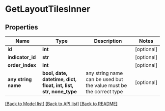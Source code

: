 # GetLayoutTilesInner


## Properties
Name | Type | Description | Notes
------------ | ------------- | ------------- | -------------
**id** | **int** |  | [optional] 
**indicator_id** | **str** |  | [optional] 
**order_index** | **int** |  | [optional] 
**any string name** | **bool, date, datetime, dict, float, int, list, str, none_type** | any string name can be used but the value must be the correct type | [optional]

[[Back to Model list]](../README.md#documentation-for-models) [[Back to API list]](../README.md#documentation-for-api-endpoints) [[Back to README]](../README.md)


